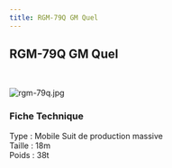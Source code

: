 ```yaml
---
title: RGM-79Q GM Quel
---
```


RGM-79Q GM Quel
---------------


 


![rgm-79q.jpg](/images/stories/saga/gundam0083/ms/titans/rgm-79q.jpg)


### Fiche Technique


Type : Mobile Suit de production massive  
Taille : 18m  
Poids : 38t

